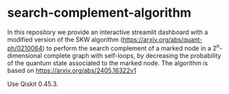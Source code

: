 # search-complement-algorithm

In this repository we provide an interactive streamlit dashboard with a modified version of the SKW algorithm (https://arxiv.org/abs/quant-ph/0210064) to perform the search complement of a marked node in a $2^n$-dimensional complete graph with self-loops, by decreasing the probability of the quantum state associated to the marked node. The algorithm is based on https://arxiv.org/abs/2405.16322v1

Use Qiskit 0.45.3.
